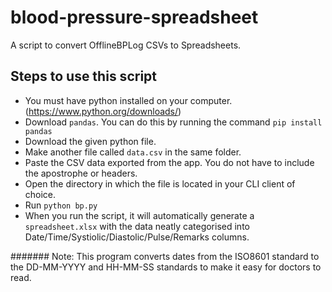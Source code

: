 # blood-pressure-spreadsheet
A script to convert OfflineBPLog CSVs to Spreadsheets.

## Steps to use this script
- You must have python installed on your computer. (https://www.python.org/downloads/)
- Download `pandas`. You can do this by running the command `pip install pandas`
- Download the given python file.
- Make another file called `data.csv` in the same folder.
- Paste the CSV data exported from the app. You do not have to include the apostrophe or headers.
- Open the directory in which the file is located in your CLI client of choice.
- Run `python bp.py`
- When you run the script, it will automatically generate a `spreadsheet.xlsx` with the data neatly categorised into Date/Time/Systiolic/Diastolic/Pulse/Remarks columns. 

####### Note: This program converts dates from the ISO8601 standard to the DD-MM-YYYY and HH-MM-SS standards to make it easy for doctors to read.
